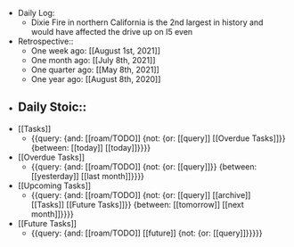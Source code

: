 - Daily Log:
    - Dixie Fire in northern California is the 2nd largest in history and would have affected the drive up on I5 even
- Retrospective::
    - One week ago: [[August 1st, 2021]]
    - One month ago: [[July 8th, 2021]]
    - One quarter ago: [[May 8th, 2021]]
    - One year ago: [[August 8th, 2020]]
- Daily Stoic::
    - 
- [[Tasks]]
    - {{query: {and: [[roam/TODO]] {not: {or: [[query]] [[Overdue Tasks]]}} {between: [[today]] [[today]]}}}}
- [[Overdue Tasks]]
    - {{query: {and: [[roam/TODO]] {not: {or: [[query]]}} {between: [[yesterday]] [[last month]]}}}}
- [[Upcoming Tasks]]
    - {{query: {and: [[roam/TODO]] {not: {or: [[query]] [[archive]] [[Tasks]] [[Future Tasks]]}} {between: [[tomorrow]] [[next month]]}}}}
- [[Future Tasks]]
    - {{query: {and: [[roam/TODO]] [[future]] {not: {or: [[query]]}}}}}
